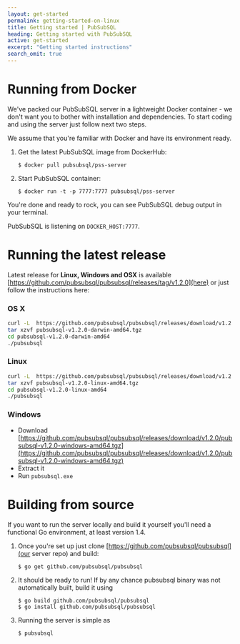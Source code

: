 ```yaml
---
layout: get-started
permalink: getting-started-on-linux
title: Getting started | PubSubSQL
heading: Getting started with PubSubSQL
active: get-started
excerpt: "Getting started instructions"
search_omit: true
---
```


# Running from Docker

We've packed our PubSubSQL server in a lightweight Docker container - we don't want you to bother 
with installation and dependencies. To start coding and using the server just follow next two steps. 

We assume that you're familiar with Docker and have its environment ready.

1. Get the latest PubSubSQL image from DockerHub:

    ```shell
    $ docker pull pubsubsql/pss-server
    ```

2. Start PubSubSQL container:

    ```shell
    $ docker run -t -p 7777:7777 pubsubsql/pss-server
    ```

You're done and ready to rock, you can see PubSubSQL debug output in your terminal.

PubSubSQL is listening on `DOCKER_HOST:7777`.


# Running the latest release

Latest release for **Linux, Windows and OSX** is available [https://github.com/pubsubsql/pubsubsql/releases/tag/v1.2.0](here) or just follow the instructions here:

### OS X
``` bash
curl -L  https://github.com/pubsubsql/pubsubsql/releases/download/v1.2.0/pubsubsql-v1.2.0-darwin-amd64.tgz -o pubsubsql-v1.2.0-darwin-amd64.tgz
tar xzvf pubsubsql-v1.2.0-darwin-amd64.tgz
cd pubsubsql-v1.2.0-darwin-amd64
./pubsubsql
```

### Linux
``` bash
curl -L  https://github.com/pubsubsql/pubsubsql/releases/download/v1.2.0/pubsubsql-v1.2.0-linux-amd64.tgz -o pubsubsql-v1.2.0-linux-amd64.tgz
tar xzvf pubsubsql-v1.2.0-linux-amd64.tgz
cd pubsubsql-v1.2.0-linux-amd64
./pubsubsql
```

### Windows
- Download [https://github.com/pubsubsql/pubsubsql/releases/download/v1.2.0/pubsubsql-v1.2.0-windows-amd64.tgz](https://github.com/pubsubsql/pubsubsql/releases/download/v1.2.0/pubsubsql-v1.2.0-windows-amd64.tgz)
- Extract it
- Run `pubsubsql.exe`



# Building from source

If you want to run the server locally and build it yourself you'll need a functional Go environment, at least version 1.4.

1. Once you're set up just clone [https://github.com/pubsubsql/pubsubsql](our server repo) and build:

    ```shell
    $ go get github.com/pubsubsql/pubsubsql
    ```

2. It should be ready to run! If by any chance pubsubsql binary was not automatically built, build it using

    ```shell
    $ go build github.com/pubsubsql/pubsubsql
    $ go install github.com/pubsubsql/pubsubsql
    ```

3. Running the server is simple as

    ```shell
    $ pubsubsql
    ```
